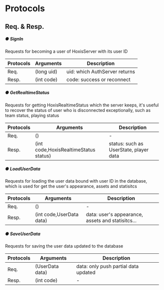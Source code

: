 # Protocols

## Req. & Resp.

##### ● SignIn

Requests for becoming a user of HoxisServer with its user ID

| Protocols | Arguments  | Description                   |
| --------- | ---------- | ----------------------------- |
| Req.      | (long uid) | uid: which AuthServer returns |
| Resp.     | (int code) | code: success or reconnect    |

##### ● GetRealtimeStatus

Requests for getting HoxisRealtimeStatus which the server keeps, it's useful to recover the status of user who is disconnected exceptionally, such as team status, playing status

| Protocols | Arguments                             | Description                            |
| --------- | ------------------------------------- | -------------------------------------- |
| Req.      | ()                                    | -                                      |
| Resp.     | (int code,HoxisRealtimeStatus status) | status: such as UserState, player data |

##### ● LoadUserData

Requests for loading the user data bound with user ID in the database, which is used for get the user's appearance, assets and statisitcs

| Protocols | Arguments                | Description                                       |
| --------- | ------------------------ | ------------------------------------------------- |
| Req.      | ()                       | -                                                 |
| Resp.     | (int code,UserData data) | data: user's appearance, assets and statisitcs... |

##### ● SaveUserData

Requests for saving the user data updated to the database

| Protocols | Arguments       | Description                          |
| --------- | --------------- | ------------------------------------ |
| Req.      | (UserData data) | data: only push partial data updated |
| Resp.     | (int code)      | -                                    |

